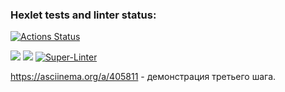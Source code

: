 ### Hexlet tests and linter status:
[![Actions Status](https://github.com/iliakhlyzov/backend-project-lvl2/workflows/hexlet-check/badge.svg)](https://github.com/iliakhlyzov/backend-project-lvl2/actions)

<a href="https://codeclimate.com/github/iliakhlyzov/backend-project-lvl2/maintainability"><img src="https://api.codeclimate.com/v1/badges/736ec53f8dd0cbf00c0e/maintainability" /></a>
<a href="https://codeclimate.com/github/iliakhlyzov/backend-project-lvl2/test_coverage"><img src="https://api.codeclimate.com/v1/badges/736ec53f8dd0cbf00c0e/test_coverage" /></a>
[![Super-Linter](https://github.com/iliakhlyzov/backend-project-lvl2/actions/workflows/superlinter.yml/badge.svg)](https://github.com/iliakhlyzov/backend-project-lvl2/actions/workflows/superlinter.yml)

https://asciinema.org/a/405811 - демонстрация третьего шага.